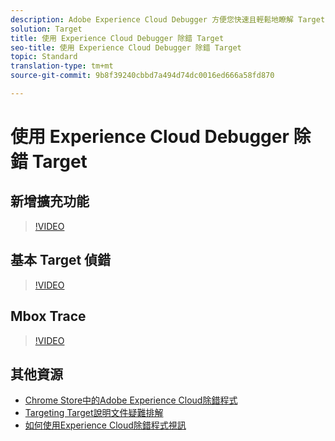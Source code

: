 ```yaml
---
description: Adobe Experience Cloud Debugger 方便您快速且輕鬆地瞭解 Target 實作。您可以快速查看資料庫組態、檢查要求以確定您的自訂參數傳遞正確、開啟主控台記錄功能，以及停用所有 Target 要求。只要驗證進入 Experience Cloud，您就可以利用功能強大的 Mbox Trace 工具來檢查活動、對象資格以及訪客設定檔。
solution: Target
title: 使用 Experience Cloud Debugger 除錯 Target
seo-title: 使用 Experience Cloud Debugger 除錯 Target
topic: Standard
translation-type: tm+mt
source-git-commit: 9b8f39240cbbd7a494d74dc0016ed666a58fd870

---
```



# 使用 Experience Cloud Debugger 除錯 Target

## 新增擴充功能

>[!VIDEO](https://video.tv.adobe.com/v/23114/?quality=12)

## 基本 Target 偵錯

>[!VIDEO](https://video.tv.adobe.com/v/23115/?quality=12)

## Mbox Trace

>[!VIDEO](https://video.tv.adobe.com/v/23113/?quality=12)

## 其他資源

+ [Chrome Store中的Adobe Experience Cloud除錯程式](https://chrome.google.com/webstore/detail/adobe-experience-cloud-de/ocdmogmohccmeicdhlhhgepeaijenapj?hl=en)
+ [Targeting Target說明文件疑難排解](https://marketing.adobe.com/resources/help/en_US/target/target/r_troubleshooting_target.html)
+ [如何使用Experience Cloud除錯程式視訊](https://helpx.adobe.com/marketing-cloud-core/kt/using/experience-cloud-debugger-feature-video-use.html)
